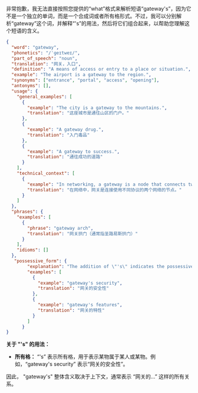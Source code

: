 非常抱歉，我无法直接按照您提供的“what”格式来解析短语“gateway's”，因为它不是一个独立的单词，而是一个合成词或者所有格形式。不过，我可以分别解析“gateway”这个词，并解释“'s”的用法，然后将它们组合起来，以帮助您理解这个短语的含义。

```json
{
  "word": "gateway",
  "phonetics": "/ˈɡeɪtweɪ/",
  "part_of_speech": "noun",
  "translation": "网关，入口",
  "definition": "A means of access or entry to a place or situation.",
  "example": "The airport is a gateway to the region.",
  "synonyms": ["entrance", "portal", "access", "opening"],
  "antonyms": [],
  "usage": {
    "general_examples": [
      {
        "example": "The city is a gateway to the mountains.",
        "translation": "这座城市是通往山区的门户。"
      },
      {
        "example": "A gateway drug.",
        "translation": "入门毒品"
      },
      {
        "example": "A gateway to success.",
        "translation": "通往成功的道路"
      }
    ],
    "technical_context": [
      {
        "example": "In networking, a gateway is a node that connects two networks using different protocols.",
        "translation": "在网络中，网关是连接使用不同协议的两个网络的节点。"
      }
    ]
  },
  "phrases": {
    "examples": [
      {
        "phrase": "gateway arch",
        "translation": "网关拱门（通常指圣路易斯拱门）"
      }
    ],
    "idioms": []
  },
   "possessive_form": {
        "explanation": "The addition of \"'s\" indicates the possessive form, meaning belonging to or associated with the gateway.",
        "examples": [
          {
            "example": "gateway's security",
            "translation": "网关的安全性"
          },
          {
            "example": "gateway's features",
            "translation": "网关的特性"
          }
        ]
      }
}
```

**关于 "'s" 的用法：**

*   **所有格：** “'s” 表示所有格，用于表示某物属于某人或某物。例如，“gateway's security” 表示“网关的安全性”。

因此， "gateway's" 整体含义取决于上下文，通常表示 “网关的…” 这样的所有关系。 
